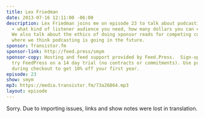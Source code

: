 ```yaml
---
title: Lex Friedman
date: 2013-07-16 12:11:00 -06:00
description: Lex Friedman joins me on episode 23 to talk about podcasting sponsorship
  - what kind of listener audience you need, how many dollars you can expect to make.
  We also talk about the ethics of doing sponsor reads for competing companies and
  where we think podcasting is going in the future.
sponsor: Transistor.fm
sponsor-link: http://feed.press/smym
sponsor-copy: Hosting and feed support provided by Feed.Press.  Sign-up today and
  try FeedPress on a 14 day trial (no contracts or commitments). Use promo code "smym"
  during checkout to get 10% off your first year.
episode: 23
show: smym
mp3: https://media.transistor.fm/73a26864.mp3
layout: episode
---
```


Sorry. Due to importing issues, links and show notes were lost in translation.
